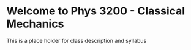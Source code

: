 # Welcome to Phys 3200 - Classical Mechanics

This is a place holder for class description and syllabus

```{tableofcontents}
```

